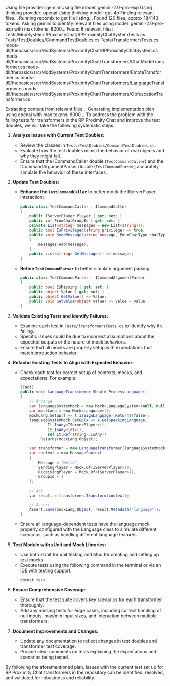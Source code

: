 Using file provider: gemini
Using file model: gemini-2.0-pro-exp
Using thinking provider: openai
Using thinking model: gpt-4o
Finding relevant files...
Running repomix to get file listing...
Found 120 files, approx 184143 tokens.
Asking gemini to identify relevant files using model: gemini-2.0-pro-exp with max tokens: 8000...
Found 8 relevant files:
Tests/ModSystems/ProximityChat/RPProximityChatSystemTests.cs
Tests/TestDoubles/CommandTestDoubles.cs
Tests/TransformersTests.cs
mods-dll/thebasics/src/ModSystems/ProximityChat/RPProximityChatSystem.cs
mods-dll/thebasics/src/ModSystems/ProximityChat/Transformers/ChatModeTransformer.cs
mods-dll/thebasics/src/ModSystems/ProximityChat/Transformers/EmoteTransformer.cs
mods-dll/thebasics/src/ModSystems/ProximityChat/Transformers/LanguageTransformer.cs
mods-dll/thebasics/src/ModSystems/ProximityChat/Transformers/ObfuscationTransformer.cs

Extracting content from relevant files...
Generating implementation plan using openai with max tokens: 8000...
To address the problem with the failing tests for transformers in the RP Proximity Chat and improve the test doubles, we will take the following systematic steps:

1. **Analyze Issues with Current Test Doubles:**
   - Review the classes in `Tests/TestDoubles/CommandTestDoubles.cs`.
   - Evaluate how the test doubles mimic the behavior of real objects and why they might fail.
   - Ensure that the ICommandCaller double (`TestCommandCaller`) and the ICommandArgumentParser double (`TestCommandParser`) accurately simulate the behavior of these interfaces.

2. **Update Test Doubles:**
   - **Enhance the `TestCommandCaller`** to better mock the IServerPlayer interaction:
     ```csharp
     public class TestCommandCaller : ICommandCaller
     {
         public IServerPlayer Player { get; set; }
         public int FromChatGroupId { get; set; }
         private List<string> messages = new List<string>();
         public bool IsPrivileged(string privilege) => true;
         public void SendMessage(string message, EnumChatType chatType = EnumChatType.CommandSuccess) 
         {
             messages.Add(message);
         }
         public List<string> GetMessages() => messages;
     }
     ```
   - **Refine `TestCommandParser`** to better simulate argument parsing:
     ```csharp
     public class TestCommandParser : ICommandArgumentParser
     {
         public bool IsMissing { get; set; }
         public object Value { get; set; }
         public object GetValue() => Value;
         public void SetValue(object value) => Value = value;
     }
     ```

3. **Validate Existing Tests and Identify Failures:**
   - Examine each test in `Tests/TransformersTests.cs` to identify why it’s failing.
   - Specific issues could be due to incorrect assumptions about the expected outputs or the nature of mock behaviors.
   - Ensure that all mocks are properly setup with expectations that match production behavior.

4. **Refactor Existing Tests to Align with Expected Behavior:**
   - Check each test for correct setup of contexts, mocks, and expectations. For example:
     ```csharp
     [Fact]
     public void LanguageTransformer_Should_ProcessLanguage()
     {
         // Arrange
         var languageSystemMock = new Mock<LanguageSystem>(null, null, null);
         var mockLang = new Mock<Language>();
         mockLang.Setup(l => l.IsSignLanguage).Returns(false);
         languageSystemMock.Setup(x => x.GetSpeakingLanguage(
                 It.IsAny<IServerPlayer>(), 
                 It.IsAny<int>(), 
                 ref It.Ref<string>.IsAny))
             .Returns(mockLang.Object);

         var transformer = new LanguageTransformer(languageSystemMock.Object);
         var context = new MessageContext 
         { 
             Message = "Hello",
             SendingPlayer = Mock.Of<IServerPlayer>(),
             ReceivingPlayer = Mock.Of<IServerPlayer>(),
             GroupId = 1
         };
         
         // Act
         var result = transformer.Transform(context);

         // Assert
         Assert.Same(mockLang.Object, result.Metadata["language"]);
     }
     ```
   - Ensure all language-dependent tests have the language mock properly configured with the Language class to simulate different scenarios, such as handling different language features.

5. **Test Module with xUnit and Mock Libraries:**
   - Use both xUnit for unit testing and Moq for creating and setting up test mocks.
   - Execute tests using the following command in the terminal or via an IDE with testing support:
     ```bash
     dotnet test
     ```

6. **Ensure Comprehensive Coverage:**
   - Ensure that the test suite covers key scenarios for each transformer thoroughly.
   - Add any missing tests for edge cases, including correct handling of null inputs, max/min input sizes, and interaction between multiple transformers.

7. **Document Improvements and Changes:**
   - Update any documentation to reflect changes in test doubles and transformer test coverage.
   - Provide clear comments on tests explaining the expectations and scenarios being tested.

By following the aforementioned plan, issues with the current test set up for RP Proximity Chat transformers in the repository can be identified, resolved, and validated for robustness and reliability.